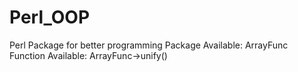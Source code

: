 # Perl_OOP
Perl Package for better programming
Package Available: ArrayFunc
Function Available: ArrayFunc->unify()
